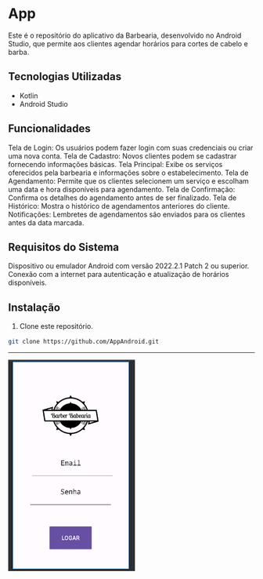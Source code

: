 # App

Este é o repositório do aplicativo da Barbearia, desenvolvido no Android Studio, que permite aos clientes agendar horários para cortes de cabelo e barba.



## Tecnologias Utilizadas

- Kotlin
- Android Studio 


## Funcionalidades

Tela de Login: Os usuários podem fazer login com suas credenciais ou criar uma nova conta.
Tela de Cadastro: Novos clientes podem se cadastrar fornecendo informações básicas.
Tela Principal: Exibe os serviços oferecidos pela barbearia e informações sobre o estabelecimento.
Tela de Agendamento: Permite que os clientes selecionem um serviço e escolham uma data e hora disponíveis para agendamento.
Tela de Confirmação: Confirma os detalhes do agendamento antes de ser finalizado.
Tela de Histórico: Mostra o histórico de agendamentos anteriores do cliente.
Notificações: Lembretes de agendamentos são enviados para os clientes antes da data marcada.

## Requisitos do Sistema

Dispositivo ou emulador Android com versão 2022.2.1 Patch 2  ou superior.
Conexão com a internet para autenticação e atualização de horários disponíveis.

## Instalação

1. Clone este repositório.

```bash
git clone https://github.com/AppAndroid.git

```
---

<img src="./img/screen.png" >